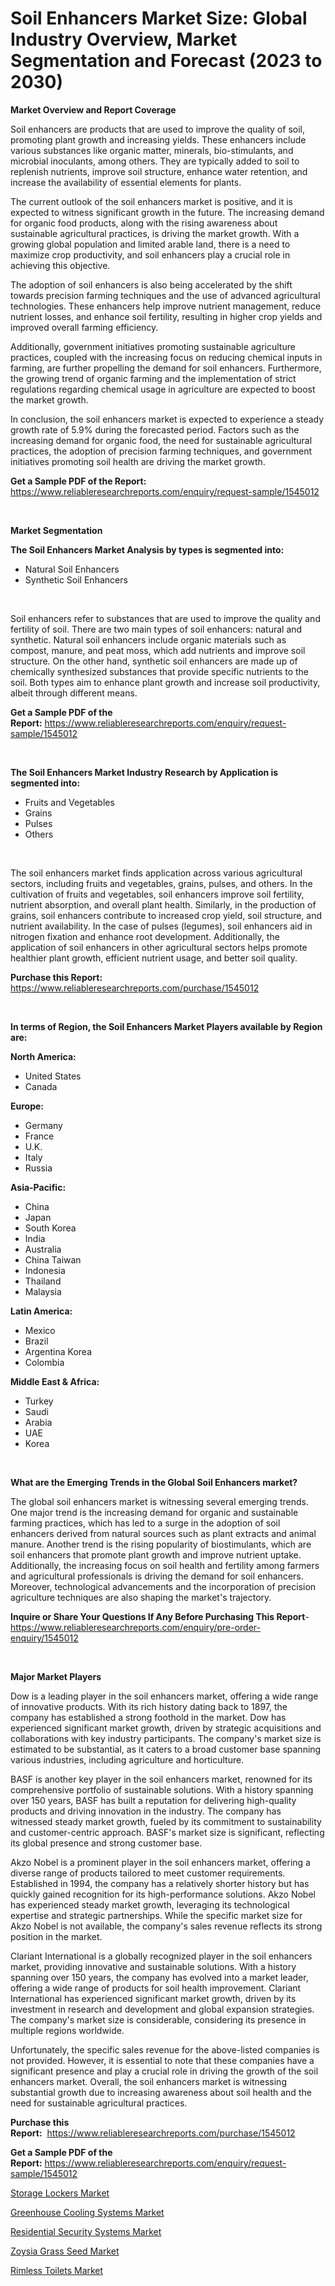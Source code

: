 <p><h1>Soil Enhancers Market Size: Global Industry Overview, Market Segmentation and Forecast (2023 to 2030)</h1></p><p><strong>Market Overview and Report Coverage</strong></p>
<p><p>Soil enhancers are products that are used to improve the quality of soil, promoting plant growth and increasing yields. These enhancers include various substances like organic matter, minerals, bio-stimulants, and microbial inoculants, among others. They are typically added to soil to replenish nutrients, improve soil structure, enhance water retention, and increase the availability of essential elements for plants.</p><p>The current outlook of the soil enhancers market is positive, and it is expected to witness significant growth in the future. The increasing demand for organic food products, along with the rising awareness about sustainable agricultural practices, is driving the market growth. With a growing global population and limited arable land, there is a need to maximize crop productivity, and soil enhancers play a crucial role in achieving this objective.</p><p>The adoption of soil enhancers is also being accelerated by the shift towards precision farming techniques and the use of advanced agricultural technologies. These enhancers help improve nutrient management, reduce nutrient losses, and enhance soil fertility, resulting in higher crop yields and improved overall farming efficiency.</p><p>Additionally, government initiatives promoting sustainable agriculture practices, coupled with the increasing focus on reducing chemical inputs in farming, are further propelling the demand for soil enhancers. Furthermore, the growing trend of organic farming and the implementation of strict regulations regarding chemical usage in agriculture are expected to boost the market growth.</p><p>In conclusion, the soil enhancers market is expected to experience a steady growth rate of 5.9% during the forecasted period. Factors such as the increasing demand for organic food, the need for sustainable agricultural practices, the adoption of precision farming techniques, and government initiatives promoting soil health are driving the market growth.</p></p>
<p><strong>Get a Sample PDF of the Report:</strong> <a href="https://www.reliableresearchreports.com/enquiry/request-sample/1545012">https://www.reliableresearchreports.com/enquiry/request-sample/1545012</a></p>
<p>&nbsp;</p>
<p><strong>Market Segmentation</strong></p>
<p><strong>The Soil Enhancers Market Analysis by types is segmented into:</strong></p>
<p><ul><li>Natural Soil Enhancers</li><li>Synthetic Soil Enhancers</li></ul></p>
<p>&nbsp;</p>
<p><p>Soil enhancers refer to substances that are used to improve the quality and fertility of soil. There are two main types of soil enhancers: natural and synthetic. Natural soil enhancers include organic materials such as compost, manure, and peat moss, which add nutrients and improve soil structure. On the other hand, synthetic soil enhancers are made up of chemically synthesized substances that provide specific nutrients to the soil. Both types aim to enhance plant growth and increase soil productivity, albeit through different means.</p></p>
<p><strong>Get a Sample PDF of the Report:</strong>&nbsp;<a href="https://www.reliableresearchreports.com/enquiry/request-sample/1545012">https://www.reliableresearchreports.com/enquiry/request-sample/1545012</a></p>
<p>&nbsp;</p>
<p><strong>The Soil Enhancers Market Industry Research by Application is segmented into:</strong></p>
<p><ul><li>Fruits and Vegetables</li><li>Grains</li><li>Pulses</li><li>Others</li></ul></p>
<p>&nbsp;</p>
<p><p>The soil enhancers market finds application across various agricultural sectors, including fruits and vegetables, grains, pulses, and others. In the cultivation of fruits and vegetables, soil enhancers improve soil fertility, nutrient absorption, and overall plant health. Similarly, in the production of grains, soil enhancers contribute to increased crop yield, soil structure, and nutrient availability. In the case of pulses (legumes), soil enhancers aid in nitrogen fixation and enhance root development. Additionally, the application of soil enhancers in other agricultural sectors helps promote healthier plant growth, efficient nutrient usage, and better soil quality.</p></p>
<p><strong>Purchase this Report:</strong>&nbsp; <a href="https://www.reliableresearchreports.com/purchase/1545012">https://www.reliableresearchreports.com/purchase/1545012</a></p>
<p>&nbsp;</p>
<p><strong>In terms of Region, the Soil Enhancers Market Players available by Region are:</strong></p>
<p>
    <p> <strong> North America: </strong>
        <ul>
            <li>United States</li>
            <li>Canada</li>
        </ul>
        </p> 
    <p> <strong> Europe: </strong>
        <ul>
            <li>Germany</li>
            <li>France</li>
            <li>U.K.</li>
            <li>Italy</li>
            <li>Russia</li>
        </ul>
        </p> 
    <p> <strong> Asia-Pacific: </strong>
        <ul>
            <li>China</li>
            <li>Japan</li>
            <li>South Korea</li>
            <li>India</li>
            <li>Australia</li>
            <li>China Taiwan</li>
            <li>Indonesia</li>
            <li>Thailand</li>
            <li>Malaysia</li>
        </ul>
        </p> 
    <p> <strong> Latin America: </strong>
        <ul>
            <li>Mexico</li>
            <li>Brazil</li>
            <li>Argentina Korea</li>
            <li>Colombia</li>
        </ul>
        </p> 
    <p> <strong> Middle East & Africa: </strong>
        <ul>
            <li>Turkey</li>
            <li>Saudi</li>
            <li>Arabia</li>
            <li>UAE</li>
            <li>Korea</li>
        </ul>
    </p>
    </p>
<p>&nbsp;</p>
<p><strong>What are the Emerging Trends in the Global Soil Enhancers market?</strong></p>
<p><p>The global soil enhancers market is witnessing several emerging trends. One major trend is the increasing demand for organic and sustainable farming practices, which has led to a surge in the adoption of soil enhancers derived from natural sources such as plant extracts and animal manure. Another trend is the rising popularity of biostimulants, which are soil enhancers that promote plant growth and improve nutrient uptake. Additionally, the increasing focus on soil health and fertility among farmers and agricultural professionals is driving the demand for soil enhancers. Moreover, technological advancements and the incorporation of precision agriculture techniques are also shaping the market's trajectory.</p></p>
<p><strong>Inquire or Share Your Questions If Any Before Purchasing This Report</strong>- <a href="https://www.reliableresearchreports.com/enquiry/pre-order-enquiry/1545012">https://www.reliableresearchreports.com/enquiry/pre-order-enquiry/1545012</a></p>
<p>&nbsp;</p>
<p><strong>Major Market Players</strong></p>
<p><p>Dow is a leading player in the soil enhancers market, offering a wide range of innovative products. With its rich history dating back to 1897, the company has established a strong foothold in the market. Dow has experienced significant market growth, driven by strategic acquisitions and collaborations with key industry participants. The company's market size is estimated to be substantial, as it caters to a broad customer base spanning various industries, including agriculture and horticulture.</p><p>BASF is another key player in the soil enhancers market, renowned for its comprehensive portfolio of sustainable solutions. With a history spanning over 150 years, BASF has built a reputation for delivering high-quality products and driving innovation in the industry. The company has witnessed steady market growth, fueled by its commitment to sustainability and customer-centric approach. BASF's market size is significant, reflecting its global presence and strong customer base.</p><p>Akzo Nobel is a prominent player in the soil enhancers market, offering a diverse range of products tailored to meet customer requirements. Established in 1994, the company has a relatively shorter history but has quickly gained recognition for its high-performance solutions. Akzo Nobel has experienced steady market growth, leveraging its technological expertise and strategic partnerships. While the specific market size for Akzo Nobel is not available, the company's sales revenue reflects its strong position in the market.</p><p>Clariant International is a globally recognized player in the soil enhancers market, providing innovative and sustainable solutions. With a history spanning over 150 years, the company has evolved into a market leader, offering a wide range of products for soil health improvement. Clariant International has experienced significant market growth, driven by its investment in research and development and global expansion strategies. The company's market size is considerable, considering its presence in multiple regions worldwide.</p><p>Unfortunately, the specific sales revenue for the above-listed companies is not provided. However, it is essential to note that these companies have a significant presence and play a crucial role in driving the growth of the soil enhancers market. Overall, the soil enhancers market is witnessing substantial growth due to increasing awareness about soil health and the need for sustainable agricultural practices.</p></p>
<p><strong>Purchase this Report:</strong>&nbsp;&nbsp;<a href="https://www.reliableresearchreports.com/purchase/1545012">https://www.reliableresearchreports.com/purchase/1545012</a></p>
<p></p>
<p><strong>Get a Sample PDF of the Report:</strong>&nbsp;<a href="https://www.reliableresearchreports.com/enquiry/request-sample/1545012">https://www.reliableresearchreports.com/enquiry/request-sample/1545012</a></p>
<p><p><a href="https://medium.com/@evalynkoepp98698/storage-lockers-market-research-report-its-history-and-forecast-2023-to-2030-afabc136c9be">Storage Lockers Market</a></p><p><a href="https://github.com/gaydyna/Market-Research-Report-List-1/blob/main/greenhouse-cooling-systems-market.md">Greenhouse Cooling Systems Market</a></p><p><a href="https://medium.com/@cletaturner879789/residential-security-systems-market-comprehensive-assessment-by-type-application-and-geography-5dc18cfad841">Residential Security Systems Market</a></p><p><a href="https://github.com/amonskiyk/Market-Research-Report-List-1/blob/main/zoysia-grass-seed-market.md">Zoysia Grass Seed Market</a></p><p><a href="https://medium.com/@drakesporer988/rimless-toilets-market-size-and-market-trends-complete-industry-overview-2023-to-2030-d8f718781c18">Rimless Toilets Market</a></p></p>
